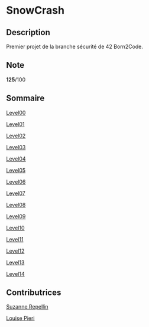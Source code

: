 # SnowCrash

## Description

Premier projet de la branche sécurité de 42 Born2Code.

## Note

**125**/100

## Sommaire

[Level00](/level00/Ressources)

[Level01](/level01/Ressources)

[Level02](/level02/Ressources)

[Level03](/level03/ressources)

[Level04](/level04/ressources)

[Level05](/level05/ressources)

[Level06](/level06/ressources)

[Level07](/level07/Ressources)

[Level08](/level08/Ressources)

[Level09](/level09/Ressources)

[Level10](/level10/Ressources)

[Level11](/level11/Ressources)

[Level12](/level12/Ressources)

[Level13](/level13/Ressources)

[Level14](/level14/Ressources)

## Contributrices

[Suzanne Repellin](https://github.com/SuzanneRepellin)

[Louise Pieri](https://github.com/lpieri)
